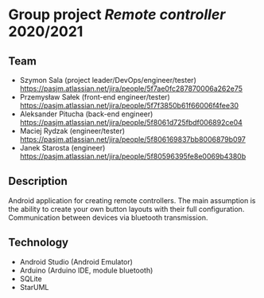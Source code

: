 # Group project ***Remote controller*** 2020/2021 
 
## Team
- Szymon Sala (project leader/DevOps/engineer/tester) 
https://pasjm.atlassian.net/jira/people/5f7ae0fc287870006a262e75
- Przemysław Sałek (front-end engineer/tester) 
https://pasjm.atlassian.net/jira/people/5f7f3850b61f66006f4fee30
- Aleksander Pitucha (back-end engineer) 
https://pasjm.atlassian.net/jira/people/5f8061d725fbdf006892ce04
- Maciej Rydzak (engineer/tester) 
https://pasjm.atlassian.net/jira/people/5f806169837bb8006879b097
- Janek Starosta (engineer) 
https://pasjm.atlassian.net/jira/people/5f80596395fe8e0069b4380b

## Description
Android application for creating remote controllers. The main assumption is the ability to create your own button layouts with their full configuration. Communication between devices via bluetooth transmission.

## Technology
- Android Studio (Android Emulator)
- Arduino (Arduino IDE, module bluetooth)
- SQLite
- StarUML
